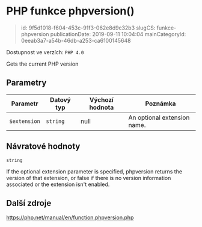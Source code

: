 PHP funkce phpversion()
================================

> id: 9f5d1018-f604-453c-91f3-062e8d9c32b3
> slugCS: funkce-phpversion
> publicationDate: 2019-09-11 10:04:04
> mainCategoryId: 0eeab3a7-a54b-46db-a253-ca6100145648

Dostupnost ve verzích: `PHP 4.0`

Gets the current PHP version


Parametry
--------------

| Parametr | Datový typ | Výchozí hodnota | Poznámka |
|-----|-----|-----|-----|
| `$extension` | `string` | null | An optional extension name. |


Návratové hodnoty
----------------

`string`

If the optional extension parameter is
specified, phpversion returns the version of that
extension, or false if there is no version information associated or
the extension isn't enabled.

Další zdroje
------------

https://php.net/manual/en/function.phpversion.php
